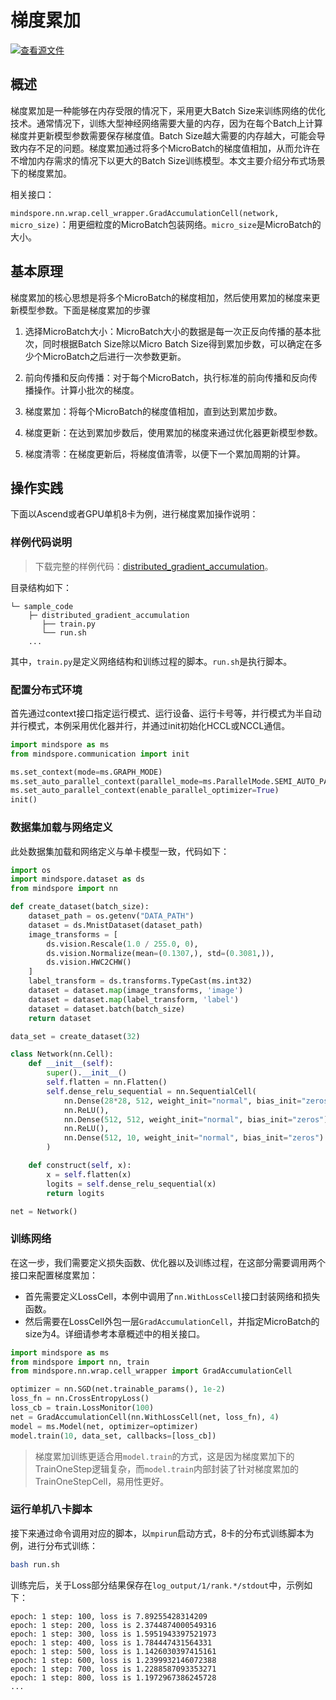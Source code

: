 # 梯度累加

[![查看源文件](https://mindspore-website.obs.cn-north-4.myhuaweicloud.com/website-images/r2.3.q1/resource/_static/logo_source.svg)](https://gitee.com/mindspore/docs/blob/r2.3.q1/tutorials/experts/source_zh_cn/parallel/distributed_gradient_accumulation.md)

## 概述

梯度累加是一种能够在内存受限的情况下，采用更大Batch Size来训练网络的优化技术。通常情况下，训练大型神经网络需要大量的内存，因为在每个Batch上计算梯度并更新模型参数需要保存梯度值。Batch Size越大需要的内存越大，可能会导致内存不足的问题。梯度累加通过将多个MicroBatch的梯度值相加，从而允许在不增加内存需求的情况下以更大的Batch Size训练模型。本文主要介绍分布式场景下的梯度累加。

相关接口：

`mindspore.nn.wrap.cell_wrapper.GradAccumulationCell(network, micro_size)`：用更细粒度的MicroBatch包装网络。`micro_size`是MicroBatch的大小。

## 基本原理

梯度累加的核心思想是将多个MicroBatch的梯度相加，然后使用累加的梯度来更新模型参数。下面是梯度累加的步骤

1. 选择MicroBatch大小：MicroBatch大小的数据是每一次正反向传播的基本批次，同时根据Batch Size除以Micro Batch Size得到累加步数，可以确定在多少个MicroBatch之后进行一次参数更新。

2. 前向传播和反向传播：对于每个MicroBatch，执行标准的前向传播和反向传播操作。计算小批次的梯度。

3. 梯度累加：将每个MicroBatch的梯度值相加，直到达到累加步数。

4. 梯度更新：在达到累加步数后，使用累加的梯度来通过优化器更新模型参数。

5. 梯度清零：在梯度更新后，将梯度值清零，以便下一个累加周期的计算。

## 操作实践

下面以Ascend或者GPU单机8卡为例，进行梯度累加操作说明：

### 样例代码说明

> 下载完整的样例代码：[distributed_gradient_accumulation](https://gitee.com/mindspore/docs/tree/r2.3.q1/docs/sample_code/distributed_gradient_accumulation)。

目录结构如下：

```text
└─ sample_code
    ├─ distributed_gradient_accumulation
       ├── train.py
       └── run.sh
    ...
```

其中，`train.py`是定义网络结构和训练过程的脚本。`run.sh`是执行脚本。

### 配置分布式环境

首先通过context接口指定运行模式、运行设备、运行卡号等，并行模式为半自动并行模式，本例采用优化器并行，并通过init初始化HCCL或NCCL通信。

```python
import mindspore as ms
from mindspore.communication import init

ms.set_context(mode=ms.GRAPH_MODE)
ms.set_auto_parallel_context(parallel_mode=ms.ParallelMode.SEMI_AUTO_PARALLEL)
ms.set_auto_parallel_context(enable_parallel_optimizer=True)
init()
```

### 数据集加载与网络定义

此处数据集加载和网络定义与单卡模型一致，代码如下：

```python
import os
import mindspore.dataset as ds
from mindspore import nn

def create_dataset(batch_size):
    dataset_path = os.getenv("DATA_PATH")
    dataset = ds.MnistDataset(dataset_path)
    image_transforms = [
        ds.vision.Rescale(1.0 / 255.0, 0),
        ds.vision.Normalize(mean=(0.1307,), std=(0.3081,)),
        ds.vision.HWC2CHW()
    ]
    label_transform = ds.transforms.TypeCast(ms.int32)
    dataset = dataset.map(image_transforms, 'image')
    dataset = dataset.map(label_transform, 'label')
    dataset = dataset.batch(batch_size)
    return dataset

data_set = create_dataset(32)

class Network(nn.Cell):
    def __init__(self):
        super().__init__()
        self.flatten = nn.Flatten()
        self.dense_relu_sequential = nn.SequentialCell(
            nn.Dense(28*28, 512, weight_init="normal", bias_init="zeros"),
            nn.ReLU(),
            nn.Dense(512, 512, weight_init="normal", bias_init="zeros"),
            nn.ReLU(),
            nn.Dense(512, 10, weight_init="normal", bias_init="zeros")
        )

    def construct(self, x):
        x = self.flatten(x)
        logits = self.dense_relu_sequential(x)
        return logits

net = Network()
```

### 训练网络

在这一步，我们需要定义损失函数、优化器以及训练过程，在这部分需要调用两个接口来配置梯度累加：

- 首先需要定义LossCell，本例中调用了`nn.WithLossCell`接口封装网络和损失函数。
- 然后需要在LossCell外包一层`GradAccumulationCell`，并指定MicroBatch的size为4。详细请参考本章概述中的相关接口。

```python
import mindspore as ms
from mindspore import nn, train
from mindspore.nn.wrap.cell_wrapper import GradAccumulationCell

optimizer = nn.SGD(net.trainable_params(), 1e-2)
loss_fn = nn.CrossEntropyLoss()
loss_cb = train.LossMonitor(100)
net = GradAccumulationCell(nn.WithLossCell(net, loss_fn), 4)
model = ms.Model(net, optimizer=optimizer)
model.train(10, data_set, callbacks=[loss_cb])
```

> 梯度累加训练更适合用`model.train`的方式，这是因为梯度累加下的TrainOneStep逻辑复杂，而`model.train`内部封装了针对梯度累加的TrainOneStepCell，易用性更好。

### 运行单机八卡脚本

接下来通过命令调用对应的脚本，以`mpirun`启动方式，8卡的分布式训练脚本为例，进行分布式训练：

```bash
bash run.sh
```

训练完后，关于Loss部分结果保存在`log_output/1/rank.*/stdout`中，示例如下：

```text
epoch: 1 step: 100, loss is 7.89255428314209
epoch: 1 step: 200, loss is 2.3744874000549316
epoch: 1 step: 300, loss is 1.5951943397521973
epoch: 1 step: 400, loss is 1.784447431564331
epoch: 1 step: 500, loss is 1.1426030397415161
epoch: 1 step: 600, loss is 1.2399932146072388
epoch: 1 step: 700, loss is 1.2288587093353271
epoch: 1 step: 800, loss is 1.1972967386245728
...
```
